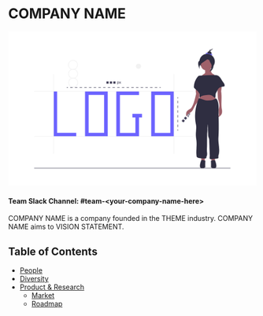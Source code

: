 # COMPANY NAME

![Team Logo](./logo.png)

#### Team Slack Channel: #team\-\<your\-company\-name\-here\>

COMPANY NAME is a company founded in the THEME industry. COMPANY NAME aims to VISION STATEMENT.

Table of Contents
---

- [People](./team/)
- [Diversity](./team/diversity.md)
- [Product & Research](./product_research/)
    - [Market](./product_research/market.md)
    - [Roadmap](./product_research/roadmap.md)
